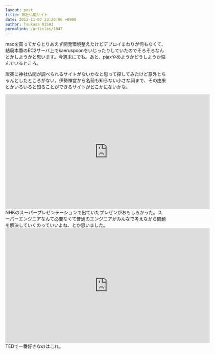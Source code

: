 ```yaml
---
layout: post
title: 神社仏閣サイト
date: 2012-11-07 23:20:00 +0900
author: Tsukasa OISHI
permalink: /articles/1047
---
```


macを買ってからとりあえず開発環境整えたけどデプロイまわりが何もなくて、結局本番のEC2サーバ上でkaeruspoonをいじったりしていたのでそろそろなんとかしようかと思います。今週末にでも。あと、pjaxやめようかどうしようか悩んでいるところ。

唐突に神社仏閣が調べられるサイトがないかなと思って探してみたけど意外とちゃんとしたところがない。伊勢神宮から名前も知らない小さな祠まで、その由来とかいろいろと知ることができるサイトがどこかにないかな。

<iframe src="http://embed.ted.com/talks/lang/ja/bunker_roy.html" width="640" height="360" frameborder="0" scrolling="no" webkitallowfullscreen mozallowfullscreen allowfullscreen></iframe>
NHKのスーパープレゼンテーションで出ていたプレゼンがおもしろかった。スーパーエンジニアなんて必要なくて普通のエンジニアがみんなで考えながら問題を解決していくのっていいよね、とか思いました。

<iframe src="http://embed.ted.com/talks/lang/ja/benjamin_zander_on_music_and_passion.html" width="640" height="360" frameborder="0" scrolling="no" webkitallowfullscreen mozallowfullscreen allowfullscreen></iframe>
TEDで一番好きなのはこれ。


